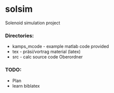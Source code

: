 # solsim
Solenoid simulation project

### Directories:
 - kamps_mcode - example matlab code provided
 - tex - präsi/vortrag material (latex)
 - src - calc source code Oberordner
 
### TODO:
 - Plan
 - learn biblatex
